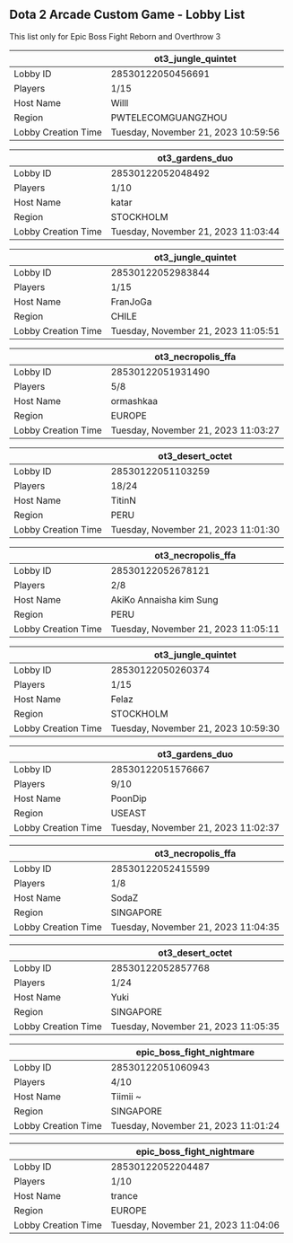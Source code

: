 ## Dota 2 Arcade Custom Game - Lobby List

This list only for Epic Boss Fight Reborn and Overthrow 3

|  | ot3_jungle_quintet |
| ------ | ------ |
| Lobby ID | 28530122050456691 |
| Players | 1/15 |
| Host Name | Willl |
| Region | PWTELECOMGUANGZHOU |
| Lobby Creation Time | Tuesday, November 21, 2023 10:59:56 |


|  | ot3_gardens_duo |
| ------ | ------ |
| Lobby ID | 28530122052048492 |
| Players | 1/10 |
| Host Name | katar |
| Region | STOCKHOLM |
| Lobby Creation Time | Tuesday, November 21, 2023 11:03:44 |


|  | ot3_jungle_quintet |
| ------ | ------ |
| Lobby ID | 28530122052983844 |
| Players | 1/15 |
| Host Name | FranJoGa |
| Region | CHILE |
| Lobby Creation Time | Tuesday, November 21, 2023 11:05:51 |


|  | ot3_necropolis_ffa |
| ------ | ------ |
| Lobby ID | 28530122051931490 |
| Players | 5/8 |
| Host Name | ormashkaa |
| Region | EUROPE |
| Lobby Creation Time | Tuesday, November 21, 2023 11:03:27 |


|  | ot3_desert_octet |
| ------ | ------ |
| Lobby ID | 28530122051103259 |
| Players | 18/24 |
| Host Name | TitinN |
| Region | PERU |
| Lobby Creation Time | Tuesday, November 21, 2023 11:01:30 |


|  | ot3_necropolis_ffa |
| ------ | ------ |
| Lobby ID | 28530122052678121 |
| Players | 2/8 |
| Host Name | AkiKo Annaisha kim Sung |
| Region | PERU |
| Lobby Creation Time | Tuesday, November 21, 2023 11:05:11 |


|  | ot3_jungle_quintet |
| ------ | ------ |
| Lobby ID | 28530122050260374 |
| Players | 1/15 |
| Host Name | Felaz |
| Region | STOCKHOLM |
| Lobby Creation Time | Tuesday, November 21, 2023 10:59:30 |


|  | ot3_gardens_duo |
| ------ | ------ |
| Lobby ID | 28530122051576667 |
| Players | 9/10 |
| Host Name | PoonDip |
| Region | USEAST |
| Lobby Creation Time | Tuesday, November 21, 2023 11:02:37 |


|  | ot3_necropolis_ffa |
| ------ | ------ |
| Lobby ID | 28530122052415599 |
| Players | 1/8 |
| Host Name | SodaZ |
| Region | SINGAPORE |
| Lobby Creation Time | Tuesday, November 21, 2023 11:04:35 |


|  | ot3_desert_octet |
| ------ | ------ |
| Lobby ID | 28530122052857768 |
| Players | 1/24 |
| Host Name | Yuki |
| Region | SINGAPORE |
| Lobby Creation Time | Tuesday, November 21, 2023 11:05:35 |


|  | epic_boss_fight_nightmare |
| ------ | ------ |
| Lobby ID | 28530122051060943 |
| Players | 4/10 |
| Host Name | Tiimii ~ |
| Region | SINGAPORE |
| Lobby Creation Time | Tuesday, November 21, 2023 11:01:24 |


|  | epic_boss_fight_nightmare |
| ------ | ------ |
| Lobby ID | 28530122052204487 |
| Players | 1/10 |
| Host Name | trance |
| Region | EUROPE |
| Lobby Creation Time | Tuesday, November 21, 2023 11:04:06 |


